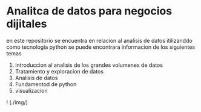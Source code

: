 # Analitca de datos para negocios dijitales

en este  repositorio  se encuentra en relacion al analisis de datos itilizanddo como tecnologia python 
se puede encontrara informacion de los siguientes temas 

1. introduccion al analisis de los grandes volumenes de datos 
1. Tratamiento y exploracion de datos 
1. Analisis  de datos 
1. Fundamentod de python
1. visualizacion 

!  (./img/)